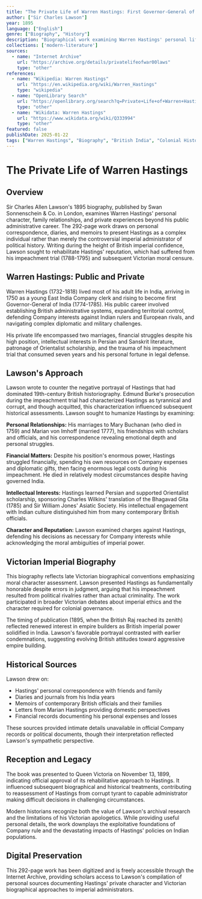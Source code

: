 ```yaml
---
title: "The Private Life of Warren Hastings: First Governor-General of India"
author: ["Sir Charles Lawson"]
year: 1895
language: ["English"]
genre: ["Biography", "History"]
description: "Biographical work examining Warren Hastings' personal life and character beyond his administrative role as Governor-General. By Lawson, 1895."
collections: ['modern-literature']
sources:
  - name: "Internet Archive"
    url: "https://archive.org/details/privatelifeofwar00laws"
    type: "other"
references:
  - name: "Wikipedia: Warren Hastings"
    url: "https://en.wikipedia.org/wiki/Warren_Hastings"
    type: "wikipedia"
  - name: "OpenLibrary Search"
    url: "https://openlibrary.org/search?q=Private+Life+of+Warren+Hastings+Charles+Lawson"
    type: "other"
  - name: "Wikidata: Warren Hastings"
    url: "https://www.wikidata.org/wiki/Q333994"
    type: "other"
featured: false
publishDate: 2025-01-22
tags: ["Warren Hastings", "Biography", "British India", "Colonial History", "18th Century", "Personal History", "East India Company", "Governor-General", "Victorian Biography", "Imperial History"]
---
```


# The Private Life of Warren Hastings

## Overview

Sir Charles Allen Lawson's 1895 biography, published by Swan Sonnenschein & Co. in London, examines Warren Hastings' personal character, family relationships, and private experiences beyond his public administrative career. The 292-page work draws on personal correspondence, diaries, and memoirs to present Hastings as a complex individual rather than merely the controversial imperial administrator of political history. Writing during the height of British imperial confidence, Lawson sought to rehabilitate Hastings' reputation, which had suffered from his impeachment trial (1788-1795) and subsequent Victorian moral censure.

## Warren Hastings: Public and Private

Warren Hastings (1732-1818) lived most of his adult life in India, arriving in 1750 as a young East India Company clerk and rising to become first Governor-General of India (1774-1785). His public career involved establishing British administrative systems, expanding territorial control, defending Company interests against Indian rulers and European rivals, and navigating complex diplomatic and military challenges.

His private life encompassed two marriages, financial struggles despite his high position, intellectual interests in Persian and Sanskrit literature, patronage of Orientalist scholarship, and the trauma of his impeachment trial that consumed seven years and his personal fortune in legal defense.

## Lawson's Approach

Lawson wrote to counter the negative portrayal of Hastings that had dominated 19th-century British historiography. Edmund Burke's prosecution during the impeachment trial had characterized Hastings as tyrannical and corrupt, and though acquitted, this characterization influenced subsequent historical assessments. Lawson sought to humanize Hastings by examining:

**Personal Relationships:**
His marriages to Mary Buchanan (who died in 1759) and Marian von Imhoff (married 1777), his friendships with scholars and officials, and his correspondence revealing emotional depth and personal struggles.

**Financial Matters:**
Despite his position's enormous power, Hastings struggled financially, spending his own resources on Company expenses and diplomatic gifts, then facing enormous legal costs during his impeachment. He died in relatively modest circumstances despite having governed India.

**Intellectual Interests:**
Hastings learned Persian and supported Orientalist scholarship, sponsoring Charles Wilkins' translation of the Bhagavad Gita (1785) and Sir William Jones' Asiatic Society. His intellectual engagement with Indian culture distinguished him from many contemporary British officials.

**Character and Reputation:**
Lawson examined charges against Hastings, defending his decisions as necessary for Company interests while acknowledging the moral ambiguities of imperial power.

## Victorian Imperial Biography

This biography reflects late Victorian biographical conventions emphasizing moral character assessment. Lawson presented Hastings as fundamentally honorable despite errors in judgment, arguing that his impeachment resulted from political rivalries rather than actual criminality. The work participated in broader Victorian debates about imperial ethics and the character required for colonial governance.

The timing of publication (1895, when the British Raj reached its zenith) reflected renewed interest in empire builders as British imperial power solidified in India. Lawson's favorable portrayal contrasted with earlier condemnations, suggesting evolving British attitudes toward aggressive empire building.

## Historical Sources

Lawson drew on:
- Hastings' personal correspondence with friends and family
- Diaries and journals from his India years
- Memoirs of contemporary British officials and their families
- Letters from Marian Hastings providing domestic perspectives
- Financial records documenting his personal expenses and losses

These sources provided intimate details unavailable in official Company records or political documents, though their interpretation reflected Lawson's sympathetic perspective.

## Reception and Legacy

The book was presented to Queen Victoria on November 13, 1899, indicating official approval of its rehabilitative approach to Hastings. It influenced subsequent biographical and historical treatments, contributing to reassessment of Hastings from corrupt tyrant to capable administrator making difficult decisions in challenging circumstances.

Modern historians recognize both the value of Lawson's archival research and the limitations of his Victorian apologetics. While providing useful personal details, the work downplays the exploitative foundations of Company rule and the devastating impacts of Hastings' policies on Indian populations.

## Digital Preservation

This 292-page work has been digitized and is freely accessible through the Internet Archive, providing scholars access to Lawson's compilation of personal sources documenting Hastings' private character and Victorian biographical approaches to imperial administrators.
